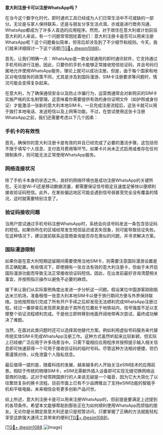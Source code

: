 **意大利注册卡可以注册WhatsApp吗？**

在当今这个数字化时代，即时通讯工具已经成为人们日常生活中不可或缺的一部分。无论是与家人保持联系，还是与朋友分享生活点滴，亦或是进行商务沟通，WhatsApp都成为了许多人首选的应用程序。然而，对于居住在意大利或计划前往意大利的人来说，有一个问题常常困扰着他们：意大利注册卡是否可以用来注册WhatsApp呢？这个问题看似简单，但背后却涉及到了不少细节和规则。今天，我们就来详细探讨一下这个话题[[TG💪+ @esim1088](https://t.me/s/esim1088)]。

首先，让我们明确一点：WhatsApp是一款全球通用的即时通讯软件，它支持通过手机号码进行注册。因此，只要你的手机卡能够正常接收短信验证码，并且号码归属地允许使用WhatsApp服务，理论上就可以成功注册。但是，由于每个国家和地区对电信服务的政策不同，尤其是涉及到国际漫游、SIM卡注册要求等问题时，情况可能会变得复杂起来。

在意大利，为了确保通信安全以及防止诈骗行为，运营商通常会对新购买的SIM卡实施严格的实名制管理。这意味着你需要提供有效的身份证明文件（如护照或身份证）才能激活一张新的意大利本地SIM卡。一旦完成注册流程后，这张卡就可以用于拨打本地电话、发送短信以及上网等功能。不过，在尝试使用这张卡注册WhatsApp之前，我们还需要考虑以下几个因素：

### 手机卡的有效性

首先，确保你的意大利注册卡是有效的并且已经完成了必要的激活步骤。这包括但不限于填写个人信息、支付首月费用等环节。如果卡片尚未正式启用或者存在任何限制条件，则可能无法正常使用WhatsApp服务。

### 网络连接状况

除了手机卡本身的状态之外，良好的网络环境也是成功注册WhatsApp的关键所在。无论是Wi-Fi还是移动数据流量，都需要保证信号稳定且速度足够快以便顺利接收验证码短信。此外，在某些偏远地区可能会遇到信号弱甚至完全没有覆盖的情况，这时就需要特别注意了。

### 验证码接收问题

当用户尝试通过手机号码注册WhatsApp时，系统会向该号码发送一条包含验证码的短信。如果你所在的区域经常发生短信延迟或丢失现象，则可能导致验证失败。在这种情况下，建议提前联系运营商查询是否存在类似的问题，并寻求解决方案。

### 国际漫游限制

如果你是在意大利短期逗留期间需要使用当地SIM卡，则需要注意国际漫游设置是否正确配置。有些情况下，即使拥有一张合法有效的意大利注册卡，但由于未开启国际漫游功能而导致无法正常接收验证码短信。因此，在出发前最好咨询清楚相关事宜，并按照指示操作以避免不必要的麻烦。

接下来让我们从实际案例角度出发进一步分析这一问题。假设某位中国游客刚刚抵达米兰机场，准备租借一张意大利本地SIM卡以便于旅行期间方便与外界保持联络。当他按照指引完成了所有开户手续之后却发现无法顺利完成WhatsApp注册过程。经过一番排查后发现原来是由于其所在位置处于地铁站内，信号强度不足以支撑整个验证流程顺利完成。于是他立即转移到地面开阔地带再次尝试，最终成功解决了难题。

当然，在面对此类问题时还可以选择其他替代方案。例如利用虚拟号码服务来代替传统实体SIM卡完成WhatsApp注册工作。这种方式虽然听起来比较新颖，但实际上已经被广泛应用于许多场景当中。只需下载相应应用程序并按照提示输入相关信息即可快速获得一个可用于接收验证码的临时号码。尽管这种方法相对便捷，但仍需谨慎对待，以免泄露个人隐私信息。

最后值得一提的是，随着科技的发展，越来越多的人开始关注eSIM技术的应用前景。相较于传统的物理SIM卡，eSIM无需额外插入设备即可实现无缝切换网络运营商的功能。这对于经常跨国旅行的人来说无疑是一个福音，因为它大大简化了以往繁琐复杂的换卡流程。目前市面上已有不少品牌推出了支持eSIM功能的智能手机和平板电脑，未来相信会有更多创新产品问世。

综上所述，意大利注册卡是可以用来注册WhatsApp的，但前提是要满足上述提到的各项条件。希望本文能够帮助到那些正在为如何顺利使用WhatsApp而烦恼的朋友。无论你是长期定居意大利还是只是短暂访问，只要掌握了正确的方法就能轻松享受这款强大通讯工具带来的便利[[TG💪+ @esim1088](https://t.me/s/esim1088)]。

[[TG💪+ @esim1088](https://t.me/s/esim1088) ![Image](https://i.postimg.cc/4NQfJmqS/Snipaste-2025-05-13-00-14-12.png)]